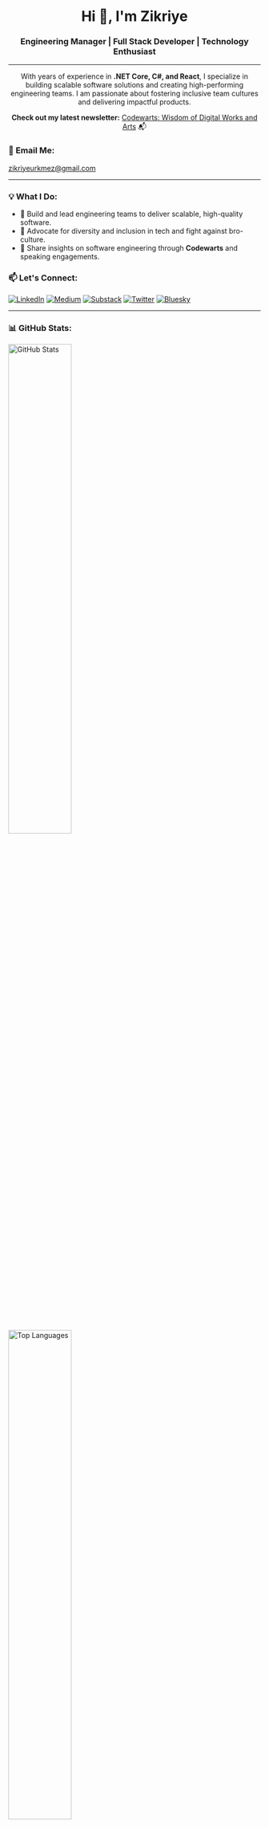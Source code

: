 <h1 align="center">Hi 👋, I'm Zikriye</h1>
<h3 align="center">Engineering Manager | Full Stack Developer | Technology Enthusiast</h3>

---

<p align="center">With years of experience in <strong>.NET Core, C#, and React</strong>, I specialize in building scalable software solutions and creating high-performing engineering teams. I am passionate about fostering inclusive team cultures and delivering impactful products.</p>

<p align="center"><strong>Check out my latest newsletter:</strong> <a href="https://zikriyeurkmez.substack.com/?utm_source=substack&utm_medium=web&utm_campaign=substack_profile">Codewarts: Wisdom of Digital Works and Arts</a> 📬</p>

<h3 align="left">📧 Email Me:</h3>
<p align="left">
  <a href="mailto:zikriyeurkmez@gmail.com" target="_blank">zikriyeurkmez@gmail.com</a>
</p>

---

<h3 align="left">💡 What I Do:</h3>
<ul>
  <li>🔹 Build and lead engineering teams to deliver scalable, high-quality software.</li>
  <li>🔹 Advocate for diversity and inclusion in tech and fight against bro-culture.</li>
  <li>🔹 Share insights on software engineering through <strong>Codewarts</strong> and speaking engagements.</li>
</ul>

<h3 align="left">📫 Let's Connect:</h3>
<p align="left">
  <a href="https://linkedin.com/in/zikriye-urkmez-cengiz" target="_blank"><img align="center" src="https://img.icons8.com/color/48/000000/linkedin.png" alt="LinkedIn"></a>
  <a href="https://medium.com/@zikriyeurkmez" target="_blank"><img align="center" src="https://img.icons8.com/color/48/000000/medium-new.png" alt="Medium"></a>
  <a href="https://substack.com/home?utm_source=user-menu" target="_blank"><img align="center" src="https://img.icons8.com/ios-filled/50/000000/substack.png" alt="Substack"></a>
  <a href="https://x.com/ZikriyeUrkmez" target="_blank"><img align="center" src="https://img.icons8.com/ios-filled/50/000000/twitter.png" alt="Twitter"></a>
  <a href="https://bsky.app/profile/zikriyeurkmez.bsky.social" target="_blank"><img align="center" src="https://img.icons8.com/ios-filled/50/000000/bluesky.png" alt="Bluesky"></a>
</p>

---


<h3 align="left">📊 GitHub Stats:</h3>
<p><img align="center" src="https://github-readme-stats.vercel.app/api?username=zikriyeurkmezcengiz&show_icons=true&theme=radical&count_private=true&hide=issues" alt="GitHub Stats" width="50%" /></p>
<p><img align="center" src="https://github-readme-stats.vercel.app/api/top-langs?username=zikriyeurkmezcengiz&show_icons=true&theme=radical&layout=compact" alt="Top Languages" width="50%" /></p>

---

<p align="center">💻 <strong>"Building teams and technologies to make a difference."</strong></p>
